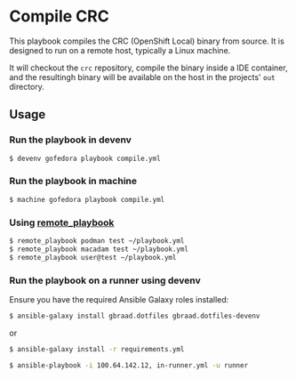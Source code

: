 Compile CRC
===========


This playbook compiles the CRC (OpenShift Local) binary from source. It is designed to run on a remote host, typically a Linux machine.

It will checkout the `crc` repository, compile the binary inside a IDE container, and the resultingh binary will be available on the host in the 
projects' `out` directory.


## Usage

### Run the playbook in devenv
```zsh
$ devenv gofedora playbook compile.yml
```


### Run the playbook in machine
```zsh
$ machine gofedora playbook compile.yml
```


### Using [remote_playbook](https://github.com/gbraad-dotfiles/upstream/blob/65c4cbf98b7193d87936415beb5c5bd05e51476d/zsh/.zshrc.d/ansible.zsh#L2)
```zsh
$ remote_playbook podman test ~/playbook.yml
$ remote_playbook macadam test ~/playbook.yml
$ remote_playbook user@test ~/playbook.yml
```


### Run the playbook on a runner using devenv

Ensure you have the required Ansible Galaxy roles installed:
```zsh
$ ansible-galaxy install gbraad.dotfiles gbraad.dotfiles-devenv
```
or 

```zsh
$ ansible-galaxy install -r requirements.yml
```

```zsh
$ ansible-playbook -i 100.64.142.12, in-runner.yml -u runner
```
